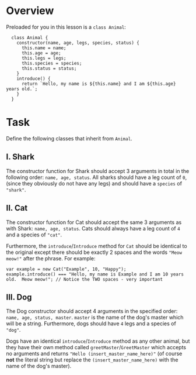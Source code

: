 # Overview

Preloaded for you in this lesson is a `class Animal`:

      class Animal {
        constructor(name, age, legs, species, status) {
          this.name = name;
          this.age = age;
          this.legs = legs;
          this.species = species;
          this.status = status;
        }
        introduce() {
          return `Hello, my name is ${this.name} and I am ${this.age} years old.`;
        }
      }

# Task

Define the following classes that inherit from `Animal`.

## I. Shark

The constructor function for Shark should accept 3 arguments in total in the following order: `name, age, status`. All sharks should have a leg count of `0`,(since they obviously do not have any legs) and should have a `species` of `"shark"`.

## II. Cat

The constructor function for Cat should accept the same 3 arguments as with Shark: `name, age, status`. Cats should always have a leg count of `4` and a species of `"cat"`.

Furthermore, the `introduce`/`Introduce` method for `Cat` should be identical to the original except there should be exactly 2 spaces and the words `"Meow meow!"` after the phrase. For example:

    var example = new Cat("Example", 10, "Happy");
    example.introduce() === "Hello, my name is Example and I am 10 years old.  Meow meow!"; // Notice the TWO spaces - very important

## III. Dog

The Dog constructor should accept 4 arguments in the specified order: `name, age, status, master`. `master` is the name of the dog's master which will be a string. Furthermore, dogs should have `4` legs and a species of `"dog"`.

Dogs have an identical `introduce`/`Introduce` method as any other animal, but they have their own method called `greetMaster`/`GreetMaster` which accepts no arguments and returns `"Hello (insert_master_name_here)"` (of course **not** the literal string but replace the `(insert_master_name_here)` with the name of the dog's master).
